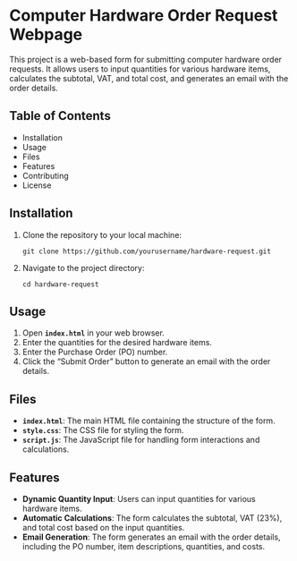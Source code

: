 # Computer Hardware Order Request Webpage

This project is a web-based form for submitting computer hardware order requests. It allows users to input quantities for various hardware items, calculates the subtotal, VAT, and total cost, and generates an email with the order details.

## Table of Contents

- Installation
- Usage
- Files
- Features
- Contributing
- License

## Installation

1. Clone the repository to your local machine:
    
    `git clone https://github.com/yourusername/hardware-request.git`
    
2. Navigate to the project directory:
    
    `cd hardware-request`
    

## Usage

1. Open **`index.html`** in your web browser.
2. Enter the quantities for the desired hardware items.
3. Enter the Purchase Order (PO) number.
4. Click the “Submit Order” button to generate an email with the order details.

## Files

- **`index.html`**: The main HTML file containing the structure of the form.
- **`style.css`**: The CSS file for styling the form.
- **`script.js`**: The JavaScript file for handling form interactions and calculations.

## Features

- **Dynamic Quantity Input**: Users can input quantities for various hardware items.
- **Automatic Calculations**: The form calculates the subtotal, VAT (23%), and total cost based on the input quantities.
- **Email Generation**: The form generates an email with the order details, including the PO number, item descriptions, quantities, and costs.
